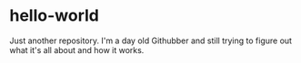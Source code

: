 # hello-world
Just another repository. 
I'm a day old Githubber and still trying to figure out what it's all about and how it works.
